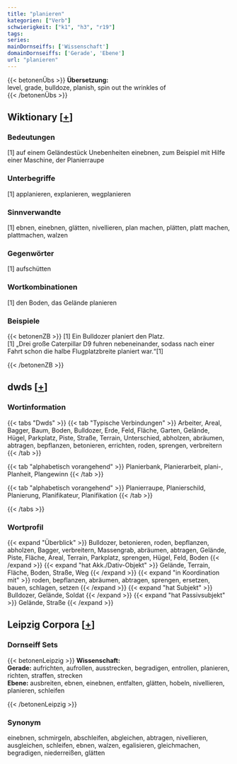 ```yaml
---
title: "planieren"
kategorien: ["Verb"]
schwierigkeit: ["k1", "h3", "r19"]
tags:
series:
mainDornseiffs: ['Wissenschaft']
domainDornseiffs: ['Gerade', 'Ebene']
url: "planieren"
---
```


{{< betonenÜbs >}}
**Übersetzung:**  
level, grade, bulldoze, planish, spin out the wrinkles of  
{{< /betonenÜbs >}}

## Wiktionary [[+](https://de.wiktionary.org/wiki/planieren)]

### Bedeutungen
[1] auf einem Geländestück Unebenheiten einebnen, zum Beispiel mit Hilfe einer Maschine, der Planierraupe  

### Unterbegriffe
[1] applanieren, explanieren, wegplanieren  

### Sinnverwandte
[1] ebnen, einebnen, glätten, nivellieren, plan machen, plätten, platt machen, plattmachen, walzen  

### Gegenwörter
[1] aufschütten  

### Wortkombinationen
[1] den Boden, das Gelände planieren  

### Beispiele
{{< betonenZB >}}
[1] Ein Bulldozer planiert den Platz.  
[1] „Drei große Caterpillar D9 fuhren nebeneinander, sodass nach einer Fahrt schon die halbe Flugplatzbreite planiert war.“[1]  

{{< /betonenZB >}}


## dwds [[+](https://www.dwds.de/wb/planieren)]

### Wortinformation
{{< tabs "Dwds" >}}
{{< tab "Typische Verbindungen" >}}
Arbeiter, Areal, Bagger, Baum, Boden, Bulldozer, Erde, Feld, Fläche, Garten, Gelände, Hügel, Parkplatz, Piste, Straße, Terrain, Unterschied, abholzen, abräumen, abtragen, bepflanzen, betonieren, errichten, roden, sprengen, verbreitern
{{< /tab >}}

{{< tab "alphabetisch vorangehend" >}}
Planierbank, Planierarbeit, plani-, Planheit, Plangewinn
{{< /tab >}}

{{< tab "alphabetisch vorangehend" >}}
Planierraupe, Planierschild, Planierung, Planifikateur, Planifikation
{{< /tab >}}

{{< /tabs >}}

### Wortprofil
{{< expand "Überblick" >}} Bulldozer, betonieren, roden, bepflanzen, abholzen, Bagger, verbreitern, Massengrab, abräumen, abtragen, Gelände, Piste, Fläche, Areal, Terrain, Parkplatz, sprengen, Hügel, Feld, Boden {{< /expand >}}
{{< expand "hat Akk./Dativ-Objekt" >}} Gelände, Terrain, Fläche, Boden, Straße, Weg {{< /expand >}}
{{< expand "in Koordination mit" >}} roden, bepflanzen, abräumen, abtragen, sprengen, ersetzen, bauen, schlagen, setzen {{< /expand >}}
{{< expand "hat Subjekt" >}} Bulldozer, Gelände, Soldat {{< /expand >}}
{{< expand "hat Passivsubjekt" >}} Gelände, Straße {{< /expand >}}

## Leipzig Corpora [[+](https://corpora.uni-leipzig.de/en/res?word=planieren&corpusId=deu_newscrawl-public_2018)]

### Dornseiff Sets
{{< betonenLeipzig >}}
**Wissenschaft:**  
**Gerade:** aufrichten, aufrollen, ausstrecken, begradigen, entrollen, planieren, richten, straffen, strecken  
**Ebene:** ausbreiten, ebnen, einebnen, entfalten, glätten, hobeln, nivellieren, planieren, schleifen  

{{< /betonenLeipzig >}}

### Synonym
einebnen, schmirgeln, abschleifen, abgleichen, abtragen, nivellieren, ausgleichen, schleifen, ebnen, walzen, egalisieren, gleichmachen, begradigen, niederreißen, glätten

